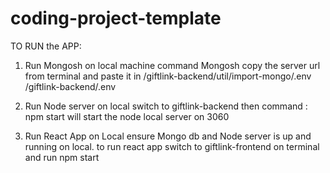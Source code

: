 # coding-project-template

TO RUN the APP:

1. Run Mongosh on local machine
command Mongosh
copy the server url from terminal and paste it in 
/giftlink-backend/util/import-mongo/.env
/giftlink-backend/.env

2. Run Node server on local
switch to giftlink-backend 
then command : npm start will start the node local server on 3060

3. Run React App on Local
ensure Mongo db and Node server is up and running on local.
to run react app switch to giftlink-frontend on terminal and run npm start

